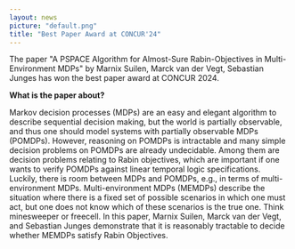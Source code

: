 ```yaml
---
layout: news
picture: "default.png"
title: "Best Paper Award at CONCUR'24"
---
```


The paper "A PSPACE Algorithm for Almost-Sure Rabin-Objectives in Multi-Environment MDPs" by Marnix Suilen, Marck van der Vegt, Sebastian Junges has won the best paper award at CONCUR 2024. 

**What is the paper about?**

Markov decision processes (MDPs) are an easy and elegant algorithm to describe sequential decision making, but the world is partially observable, and thus one should model systems with partially observable MDPs (POMDPs). However, reasoning on POMDPs is intractable and many simple decision problems on POMDPs are already undecidable. Among them are decision problems relating to Rabin objectives, which are important if one wants to verify POMDPs against linear temporal logic specifications. Luckily, there is room between MDPs and POMDPs, e.g., in terms of multi-environment MDPs. Multi-environment MDPs (MEMDPs) describe the situation where there is a fixed set of possible scenarios in which one must act, but one does not know which of these scenarios is the true one. Think minesweeper or freecell. In this paper, Marnix Suilen, Marck van der Vegt, and Sebastian Junges demonstrate that it is reasonably tractable to decide whether MEMDPs satisfy Rabin Objectives.
